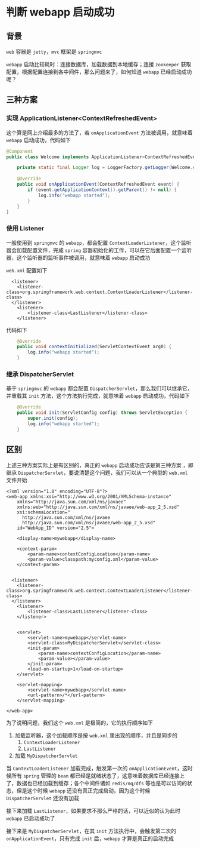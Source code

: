 # 判断 webapp 启动成功

## 背景

`web` 容器是 `jetty`，`mvc` 框架是 `springmvc`

`webapp` 启动比较耗时：连接数据库，加载数据到本地缓存；连接 `zookeeper` 获取配置，根据配置连接到各中间件，那么问题来了，如何知道 `webapp` 已经启动成功呢？

## 三种方案

### 实现 ApplicationListener&lt;ContextRefreshedEvent&gt;

这个算是网上介绍最多的方法了，若 `onApplicationEvent` 方法被调用，就意味着 `webapp` 启动成功，代码如下

```java
@Component
public class Welcome implements ApplicationListener<ContextRefreshedEvent> {

    private static final Logger log = LoggerFactory.getLogger(Welcome.class);
    
    @Override
    public void onApplicationEvent(ContextRefreshedEvent event) {
        if (event.getApplicationContext().getParent() != null) {
            log.info("webapp started");
        }
    }
}
```

### 使用 Listener

一般使用到 `springmvc` 的 `webapp`，都会配置 `ContextLoaderListener`，这个监听器会加载配置文件，完成 `spring` 容器初始化的工作，可以在它后面配置一个监听器，这个监听器的监听事件被调用，就意味着 `webapp` 启动成功

`web.xml` 配置如下

```markup
  <listener>
    <listener-class>org.springframework.web.context.ContextLoaderListener</listener-class>
  </listener>
	<listener>
		<listener-class>LastListener</listener-class>
	</listener>
```

代码如下

```java
    @Override
    public void contextInitialized(ServletContextEvent arg0) {
        log.info("webapp started");
    }
```

### 继承 DispatcherServlet

基于 `springmvc` 的 `webapp` 都会配置 `DispatcherServlet`，那么我们可以继承它，并重载其 `init` 方法，这个方法执行完成，就意味着 `webapp` 启动成功，代码如下

```java
    @Override
    public void init(ServletConfig config) throws ServletException {
        super.init(config);
        log.info("webapp started");
    }

```

## 区别

上述三种方案实际上是有区别的，真正的 `webapp` 启动成功应该是第三种方案 ，即继承 `DispatcherServlet`，要说清楚这个问题，我们可以从一个典型的 `web.xml` 文件开始

```markup
<?xml version="1.0" encoding="UTF-8"?>
<web-app xmlns:xsi="http://www.w3.org/2001/XMLSchema-instance"
	xmlns="http://java.sun.com/xml/ns/javaee" 
	xmlns:web="http://java.sun.com/xml/ns/javaee/web-app_2_5.xsd"
	xsi:schemaLocation="
	  http://java.sun.com/xml/ns/javaee 
	  http://java.sun.com/xml/ns/javaee/web-app_2_5.xsd"
	id="WebApp_ID" version="2.5">
	
	<display-name>mywebapp</display-name>

	<context-param>
		<param-name>contextConfigLocation</param-name>
		<param-value>classpath:myconfig.xml</param-value>
	</context-param>


  <listener>
    <listener-class>org.springframework.web.context.ContextLoaderListener</listener-class>
  </listener>
	<listener>
		<listener-class>LastListener</listener-class>
	</listener>


	<servlet>
		<servlet-name>mywebapp</servlet-name>
		<servlet-class>MyDispatcherServlet</servlet-class>
		<init-param>
			<param-name>contextConfigLocation</param-name>
			<param-value></param-value>
		</init-param>
		<load-on-startup>1</load-on-startup>
	</servlet>

	<servlet-mapping>
		<servlet-name>mywebapp</servlet-name>
		<url-pattern>/*</url-pattern>
	</servlet-mapping>

</web-app>

```

为了说明问题，我们这个 `web.xml` 是极简的，它的执行顺序如下

1. 加载监听器，这个加载顺序是按 `web.xml` 里出现的顺序，并且是同步的
   1. `ContextLoaderListener`
   2. `LastListener`
2. 加载 `MyDispatcherServlet`

当 `ContextLoaderListener` 加载完成，触发第一次的 `onApplicationEvent`，这时候所有 `spring` 管理的 `bean` 都已经是就绪状态了，这意味着数据库已经连接上了，数据也已经加载到缓存；各个中间件诸如 `redis/mq/dfs` 等也是可以访问的状态，但是这个时候 `webapp` 还没有真正完成启动，因为这个时候 `DispatcherServlet` 还没有加载

接下来加载 `LastListener`，如果要求不那么严格的话，可以近似的认为此时 `webapp` 已启动成功了

接下来是 `MyDispatcherServlet`，在其 `init` 方法执行中，会触发第二次的 `onApplicationEvent`，只有完成 `init` 后，`webapp` 才算是真正的启动完成

